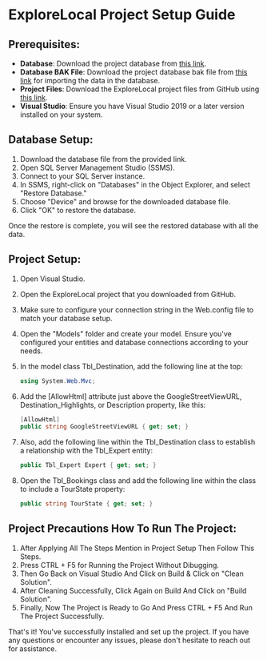 # ExploreLocal Project Setup Guide

## Prerequisites:

- **Database**: Download the project database from [this link](https://cutt.ly/OwjPXR0Y).
- **Database BAK File**: Download the project database bak file from [this link](https://cutt.ly/DwxXCg3k) for importing the data in the database.
- **Project Files**: Download the ExploreLocal project files from GitHub using [this link](https://cutt.ly/mwkhMEb2).
- **Visual Studio**: Ensure you have Visual Studio 2019 or a later version installed on your system.

## Database Setup:

1. Download the database file from the provided link.
2. Open SQL Server Management Studio (SSMS).
3. Connect to your SQL Server instance.
4. In SSMS, right-click on "Databases" in the Object Explorer, and select "Restore Database."
5. Choose "Device" and browse for the downloaded database file.
6. Click "OK" to restore the database.

Once the restore is complete, you will see the restored database with all the data.

## Project Setup:

1. Open Visual Studio.
2. Open the ExploreLocal project that you downloaded from GitHub.
3. Make sure to configure your connection string in the Web.config file to match your database setup.
4. Open the "Models" folder and create your model. Ensure you've configured your entities and database connections according to your needs.
5. In the model class Tbl_Destination, add the following line at the top:

   ```csharp
   using System.Web.Mvc;
   ```
6. Add the [AllowHtml] attribute just above the GoogleStreetViewURL, Destination_Highlights, or Description property, like this:
   ```csharp
   [AllowHtml]
   public string GoogleStreetViewURL { get; set; }
   ```
8. Also, add the following line within the Tbl_Destination class to establish a relationship with the Tbl_Expert entity:
   ```csharp
   public Tbl_Expert Expert { get; set; }
   ```
10. Open the Tbl_Bookings class and add the following line within the class to include a TourState property:
      ```csharp
      public string TourState { get; set; }
      ```

## Project Precautions How To Run The Project:   
1. After Applying All The Steps Mention in Project Setup Then Follow This Steps.
2. Press CTRL + F5 for Running the Project Without Dibugging.
3. Then Go Back on Visual Studio And Click on Build & Click on "Clean Solution".
4. After Cleaning Successfully, Click Again on Build And Click on "Build Solution".
5. Finally, Now The Project is Ready to Go And Press CTRL + F5 And Run The Project Successfully.

That's it! You've successfully installed and set up the project. If you have any questions or encounter any issues, please don't hesitate to reach out for assistance.